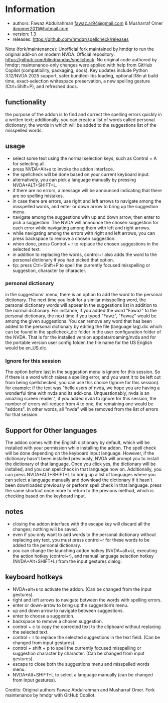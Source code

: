 # Information

- authors: Fawaz Abdulrahman <fawaz.ar94@gmail.com> & Musharraf Omer <ibnomer2011@hotmail.com>
- version: 1.3
- releases: https://github.com/hmdqr/spellcheck/releases

Note (fork/maintenance): Unofficial fork maintained by hmdqr to run the original add-on on modern NVDA. Official repository: https://github.com/blindpandas/spellcheck. No original code authored by hmdqr; maintenance-only changes were applied with help from GitHub Copilot (compatibility, packaging, docs). Key updates include Python 3.12/NVDA 2025 support, safer bundled-libs loading, optional i18n at build time, exact-selection whitespace preservation, a new spelling gesture (Ctrl+Shift+P), and refreshed docs.

## functionality

the purpose of the addon is to find and correct the spelling errors quickly in a written text; additionally, you can create a list of words called personal dictionary; the words in which will be added to the suggestions list of the misspelled words.


## usage

- select some text using the normal selection keys, such as Control + A for selecting all.
- press NVDA+Alt+s to invoke the addon interface.
- the spellcheck will be done based on your current keyboard input.
- alternatively, you can pick a language manually by pressing NVDA+ALT+SHIFT+L.
- if there are no errors, a message will be announced indicating that there are no spelling mistakes.
- in case there are errors, use right and left arrows to navigate among the misspelled words, and enter or down arrow to bring up the suggestion menu. 
- navigate among the suggestions with up and down arrow, then enter to pick a suggestion. The NVDA will announce the chosen suggestion for each error while navigating among them with left and right arrows. 
- while navigating among the errors with right and left arrows, you can press backspace to remove a chosen suggestion.
- when done, press Control + r to replace the chosen suggestions in the selected text.
- in addition to replacing the words, control+r also adds the word to the personal dictionary if you had picked that option.
 - tip: press Ctrl+Shift+P to spell the currently focused misspelling or suggestion, character by character.

### personal dictionary

in the suggestions' menu, there is an option to add the word to the personal dictionary. The next time you look for a similar misspelling word, the personal dictionary words will appear in the suggestions list in addition to the normal dictionary.
For instance, if you added the word "Fawaz" to the personal dictionary, the next time if you typed "Fawz", "Fawaz" would be among the given suggestions.
You can remove any word that has been added to the personal dictionary by editing the file (language tag).dic which can be found in the spellcheck_dic folder in the user configuration folder of the NVDA. 
That is for the installed version appdata/roaming/nvda and for the portable version user config folder.
the file name for the US English would be en_US.dic.

### Ignore for this session

The option before last in the suggestion menu is ignore for this session. So if there is a word which raises a spelling error, and you want it to be left out from being spellchecked, you can use this choice (Ignore for this session).
for example: if the text was "hello users of nvda, we hope you are having a wonderful time with nvda and its add-ons. Unquestionably, nvda is an amazing screen reader.", if you added nvda to ignore for this session, the number of errors will reduce from 4 to one, the remaining one would be "addons". In other words, all "nvda" will be removed from the list of errors for that session.


## Support for Other languages

The addon comes with the English dictionary by default, which will be installed with your permission while installing the addon.
The spell check will be done depending on the keyboard input language. However, if the dictionary hasn't been installed previously, NVDA will prompt you to install the dictionary of that language. Once you click yes, the dictionary will be installed, and you can spellcheck in that language now on.
Additionally, you can press NVDA+ALT+SHIFT+L to bring up a list of languages where you can select a language manually and download the dictionary if it hasn't been downloaded previously or perform spell check in that language. press the same shortcut once more to return to the previous method, which is checking based on the keyboard input.


## notes

- closing the addon interface with the escape key will discard all the changes; nothing will be saved.
- even if you only want to add words to the personal dictionary without replacing any text, you must press control+r for these words to be added to the personal dictionary.
- you can change the launching addon hotkey (NVDA+alt+s), executing the action hotkey (control+r), and manual language selection hotkey (NVDA+Alt+SHIFT+L) from the input gestures dialog.


## keyboard hotkeys

- NVDA+alt+s to activate the addon. (Can be changed from the input gestures).
- right and left arrows to navigate between the words with spelling errors.
- enter or down-arrow to bring up the suggestion’s menu. 
- up and down arrow to navigate between suggestions. 
- enter to choose a suggestion.
- backspace to remove a chosen suggestion.
- control + c to copy the corrected text to the clipboard without replacing the selected text.
- control + r to replace the selected suggestions in the text field. (Can be changed from input gestures).
- control + shift + p to spell the currently focused misspelling or suggestion character by character. (Can be changed from input gestures).
- escape to close both the suggestions menu and misspelled words menu.
- NVDA+Alt+SHIFT+L to select a language manually (can be changed from input gestures).

Credits: Original authors Fawaz Abdulrahman and Musharraf Omer. Fork maintenance by hmdqr with GitHub Copilot.

